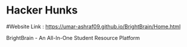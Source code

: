 # Hacker Hunks
#Website Link : https://umar-ashraf09.github.io/BrightBrain/Home.html

BrightBrain - An All-In-One Student Resource Platform

